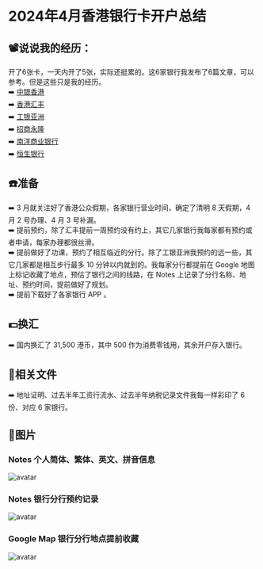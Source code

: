 # 2024年4月香港银行卡开户总结

## 📽️说说我的经历：
开了6张卡，一天内开了5张，实际还挺累的。这6家银行我发布了6篇文章，可以参考。但是这些只是我的经历。  
➡️ [中银香港](https://kb.fakebilly.com/#/bankcard/Bank_of_China_Hong_Kong)  
➡️ [香港汇丰](https://kb.fakebilly.com/#/bankcard/HSBC_HK)  
➡️ [工银亚洲](https://kb.fakebilly.com/#/bankcard/ICBC_Asia)  
➡️ [招商永隆](https://kb.fakebilly.com/#/bankcard/CMB_Wing_Lung_Bank)  
➡️ [南洋商业银行](https://kb.fakebilly.com/#/bankcard/NCB_HK)  
➡️ [恒生银行](https://kb.fakebilly.com/#/bankcard/Hang_Seng_Bank)  

## ☎️准备
➡️ 3 月就关注好了香港公众假期，各家银行营业时间，确定了清明 8 天假期，4 月 2 号办理、4 月 3 号补漏。  
➡️ 提前预约，除了汇丰提前一周预约没有约上，其它几家银行我每家都有预约或者申请，每家办理都很丝滑。  
➡️ 提前做好了功课，预约了相互临近的分行。除了工银亚洲我预约的远一些，其它几家都是相互步行最多 10 分钟以内就到的。我每家分行都提前在 Google 地图上标记收藏了地点，预估了银行之间的线路，在 Notes 上记录了分行名称、地址、预约时间，提前做好了规划。    
➡️ 提前下载好了各家银行 APP 。

## 💵换汇
➡️ 国内换汇了 31,500 港币，其中 500 作为消费零钱用，其余开户存入银行。

## 📜相关文件
➡️ 地址证明、过去半年工资行流水、过去半年纳税记录文件我每一样彩印了 6 份、对应 6 家银行。  

## 📸图片
### Notes 个人简体、繁体、英文、拼音信息
![avatar](../_resource/image/bancard/hk_bankcard_2024_04/notes_info.JPEG)
### Notes 银行分行预约记录
![avatar](../_resource/image/bancard/hk_bankcard_2024_04/notes_appointment.JPEG)
### Google Map 银行分行地点提前收藏
![avatar](../_resource/image/bancard/hk_bankcard_2024_04/google_map.jpg)


